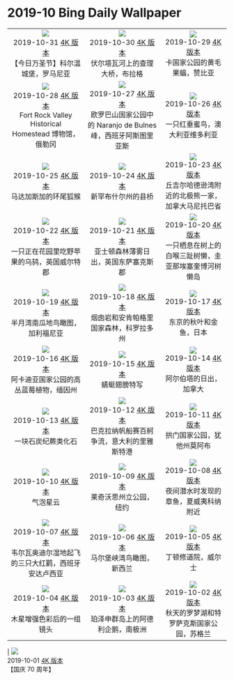 # 2019-10 Bing Daily Wallpaper

|                                                                                                                                                                                                                                                                                                                                                      |                                                                                                                                                                                                                                                                                                                                                       |                                                                                                                                                                                                                                                                                                                                                    |
| :--------------------------------------------------------------------------------------------------------------------------------------------------------------------------------------------------------------------------------------------------------------------------------------------------------------------------------------------------: | :---------------------------------------------------------------------------------------------------------------------------------------------------------------------------------------------------------------------------------------------------------------------------------------------------------------------------------------------------: | :------------------------------------------------------------------------------------------------------------------------------------------------------------------------------------------------------------------------------------------------------------------------------------------------------------------------------------------------: |
|              ![](https://cn.bing.com/th?id=OHR.VampireCastle_ZH-CN1018939203_1920x1080.jpg&rf=LaDigue_UHD.jpg&pid=hp&w=480&h=270&rs=1&c=4)<br> 2019-10-31 [4K 版本](https://cn.bing.com/th?id=OHR.VampireCastle_ZH-CN1018939203_1920x1080.jpg&rf=LaDigue_UHD.jpg&pid=hp&w=3840&h=2160&rs=1&c=4) <br> 【今日万圣节】科尔温城堡，罗马尼亚              |                 ![](https://cn.bing.com/th?id=OHR.CharlesNight_ZH-CN0933393880_1920x1080.jpg&rf=LaDigue_UHD.jpg&pid=hp&w=480&h=270&rs=1&c=4)<br> 2019-10-30 [4K 版本](https://cn.bing.com/th?id=OHR.CharlesNight_ZH-CN0933393880_1920x1080.jpg&rf=LaDigue_UHD.jpg&pid=hp&w=3840&h=2160&rs=1&c=4) <br> 伏尔塔瓦河上的查理大桥，布拉格                  |                ![](https://cn.bing.com/th?id=OHR.EidolonHelvum_ZH-CN0881732109_1920x1080.jpg&rf=LaDigue_UHD.jpg&pid=hp&w=480&h=270&rs=1&c=4)<br> 2019-10-29 [4K 版本](https://cn.bing.com/th?id=OHR.EidolonHelvum_ZH-CN0881732109_1920x1080.jpg&rf=LaDigue_UHD.jpg&pid=hp&w=3840&h=2160&rs=1&c=4) <br> 卡国家公园的黄毛果蝠，赞比亚                |
| ![](https://cn.bing.com/th?id=OHR.FortRockHomestead_ZH-CN0775183699_1920x1080.jpg&rf=LaDigue_UHD.jpg&pid=hp&w=480&h=270&rs=1&c=4)<br> 2019-10-28 [4K 版本](https://cn.bing.com/th?id=OHR.FortRockHomestead_ZH-CN0775183699_1920x1080.jpg&rf=LaDigue_UHD.jpg&pid=hp&w=3840&h=2160&rs=1&c=4) <br> Fort Rock Valley Historical Homestead 博物馆，俄勒冈 | ![](https://cn.bing.com/th?id=OHR.NaranjoBulnes_ZH-CN0696600867_1920x1080.jpg&rf=LaDigue_UHD.jpg&pid=hp&w=480&h=270&rs=1&c=4)<br> 2019-10-27 [4K 版本](https://cn.bing.com/th?id=OHR.NaranjoBulnes_ZH-CN0696600867_1920x1080.jpg&rf=LaDigue_UHD.jpg&pid=hp&w=3840&h=2160&rs=1&c=4) <br> 欧罗巴山国家公园中的 Naranjo de Bulnes 峰，西班牙阿斯图里亚斯 |               ![](https://cn.bing.com/th?id=OHR.RedWattlebird_ZH-CN0640093095_1920x1080.jpg&rf=LaDigue_UHD.jpg&pid=hp&w=480&h=270&rs=1&c=4)<br> 2019-10-26 [4K 版本](https://cn.bing.com/th?id=OHR.RedWattlebird_ZH-CN0640093095_1920x1080.jpg&rf=LaDigue_UHD.jpg&pid=hp&w=3840&h=2160&rs=1&c=4) <br> 一只红垂蜜鸟，澳大利亚维多利亚               |
|                     ![](https://cn.bing.com/th?id=OHR.WorldLemurDay_ZH-CN9867937861_1920x1080.jpg&rf=LaDigue_UHD.jpg&pid=hp&w=480&h=270&rs=1&c=4)<br> 2019-10-25 [4K 版本](https://cn.bing.com/th?id=OHR.WorldLemurDay_ZH-CN9867937861_1920x1080.jpg&rf=LaDigue_UHD.jpg&pid=hp&w=3840&h=2160&rs=1&c=4) <br> 马达加斯加的环尾狐猴                     |                       ![](https://cn.bing.com/th?id=OHR.CountyBridge_ZH-CN6500717169_1920x1080.jpg&rf=LaDigue_UHD.jpg&pid=hp&w=480&h=270&rs=1&c=4)<br> 2019-10-24 [4K 版本](https://cn.bing.com/th?id=OHR.CountyBridge_ZH-CN6500717169_1920x1080.jpg&rf=LaDigue_UHD.jpg&pid=hp&w=3840&h=2160&rs=1&c=4) <br> 新罕布什尔州的县桥                        | ![](https://cn.bing.com/th?id=OHR.ChurchillPolarBear_ZH-CN6443232536_1920x1080.jpg&rf=LaDigue_UHD.jpg&pid=hp&w=480&h=270&rs=1&c=4)<br> 2019-10-23 [4K 版本](https://cn.bing.com/th?id=OHR.ChurchillPolarBear_ZH-CN6443232536_1920x1080.jpg&rf=LaDigue_UHD.jpg&pid=hp&w=3840&h=2160&rs=1&c=4) <br> 丘吉尔哈德逊湾附近的北极熊一家，加拿大马尼托巴省 |
|     ![](https://cn.bing.com/th?id=OHR.CrabAppleBlackbird_ZH-CN6395785205_1920x1080.jpg&rf=LaDigue_UHD.jpg&pid=hp&w=480&h=270&rs=1&c=4)<br> 2019-10-22 [4K 版本](https://cn.bing.com/th?id=OHR.CrabAppleBlackbird_ZH-CN6395785205_1920x1080.jpg&rf=LaDigue_UHD.jpg&pid=hp&w=3840&h=2160&rs=1&c=4) <br> 一只正在花园里吃野苹果的乌鸫，英国威尔特郡     |              ![](https://cn.bing.com/th?id=OHR.MistyAshdown_ZH-CN6344044927_1920x1080.jpg&rf=LaDigue_UHD.jpg&pid=hp&w=480&h=270&rs=1&c=4)<br> 2019-10-21 [4K 版本](https://cn.bing.com/th?id=OHR.MistyAshdown_ZH-CN6344044927_1920x1080.jpg&rf=LaDigue_UHD.jpg&pid=hp&w=3840&h=2160&rs=1&c=4) <br> 亚士顿森林薄雾日出，英国东萨塞克斯郡               |        ![](https://cn.bing.com/th?id=OHR.PaleSloth_ZH-CN6293546034_1920x1080.jpg&rf=LaDigue_UHD.jpg&pid=hp&w=480&h=270&rs=1&c=4)<br> 2019-10-20 [4K 版本](https://cn.bing.com/th?id=OHR.PaleSloth_ZH-CN6293546034_1920x1080.jpg&rf=LaDigue_UHD.jpg&pid=hp&w=3840&h=2160&rs=1&c=4) <br> 一只栖息在树上的白喉三趾树懒，圭亚那埃塞奎博河树懒岛        |
|           ![](https://cn.bing.com/th?id=OHR.HalfMoonBayPumpkin_ZH-CN6219747714_1920x1080.jpg&rf=LaDigue_UHD.jpg&pid=hp&w=480&h=270&rs=1&c=4)<br> 2019-10-19 [4K 版本](https://cn.bing.com/th?id=OHR.HalfMoonBayPumpkin_ZH-CN6219747714_1920x1080.jpg&rf=LaDigue_UHD.jpg&pid=hp&w=3840&h=2160&rs=1&c=4) <br> 半月湾南瓜地鸟瞰图，加利福尼亚           |        ![](https://cn.bing.com/th?id=OHR.UncompahgreForest_ZH-CN6161020948_1920x1080.jpg&rf=LaDigue_UHD.jpg&pid=hp&w=480&h=270&rs=1&c=4)<br> 2019-10-18 [4K 版本](https://cn.bing.com/th?id=OHR.UncompahgreForest_ZH-CN6161020948_1920x1080.jpg&rf=LaDigue_UHD.jpg&pid=hp&w=3840&h=2160&rs=1&c=4) <br> 烟囱岩和安肯帕格里国家森林，科罗拉多州         |                  ![](https://cn.bing.com/th?id=OHR.LeavesGoldfish_ZH-CN6109097460_1920x1080.jpg&rf=LaDigue_UHD.jpg&pid=hp&w=480&h=270&rs=1&c=4)<br> 2019-10-17 [4K 版本](https://cn.bing.com/th?id=OHR.LeavesGoldfish_ZH-CN6109097460_1920x1080.jpg&rf=LaDigue_UHD.jpg&pid=hp&w=3840&h=2160&rs=1&c=4) <br> 东京的秋叶和金鱼，日本                  |
|        ![](https://cn.bing.com/th?id=OHR.AcadiaBlueberries_ZH-CN6014510748_1920x1080.jpg&rf=LaDigue_UHD.jpg&pid=hp&w=480&h=270&rs=1&c=4)<br> 2019-10-16 [4K 版本](https://cn.bing.com/th?id=OHR.AcadiaBlueberries_ZH-CN6014510748_1920x1080.jpg&rf=LaDigue_UHD.jpg&pid=hp&w=3840&h=2160&rs=1&c=4) <br> 阿卡迪亚国家公园的高丛蓝莓植物，缅因州        |                     ![](https://cn.bing.com/th?id=OHR.MaldivesDragonfly_ZH-CN5949519396_1920x1080.jpg&rf=LaDigue_UHD.jpg&pid=hp&w=480&h=270&rs=1&c=4)<br> 2019-10-15 [4K 版本](https://cn.bing.com/th?id=OHR.MaldivesDragonfly_ZH-CN5949519396_1920x1080.jpg&rf=LaDigue_UHD.jpg&pid=hp&w=3840&h=2160&rs=1&c=4) <br> 蜻蜓翅膀特写                      |             ![](https://cn.bing.com/th?id=OHR.AlbertaThanksgiving_ZH-CN5899007960_1920x1080.jpg&rf=LaDigue_UHD.jpg&pid=hp&w=480&h=270&rs=1&c=4)<br> 2019-10-14 [4K 版本](https://cn.bing.com/th?id=OHR.AlbertaThanksgiving_ZH-CN5899007960_1920x1080.jpg&rf=LaDigue_UHD.jpg&pid=hp&w=3840&h=2160&rs=1&c=4) <br> 阿尔伯塔的日出，加拿大             |
|                  ![](https://cn.bing.com/th?id=OHR.CompressionFossil_ZH-CN5809840201_1920x1080.jpg&rf=LaDigue_UHD.jpg&pid=hp&w=480&h=270&rs=1&c=4)<br> 2019-10-13 [4K 版本](https://cn.bing.com/th?id=OHR.CompressionFossil_ZH-CN5809840201_1920x1080.jpg&rf=LaDigue_UHD.jpg&pid=hp&w=3840&h=2160&rs=1&c=4) <br> 一块石炭纪蕨类化石                  |       ![](https://cn.bing.com/th?id=OHR.BarcolanaTrieste_ZH-CN5745744257_1920x1080.jpg&rf=LaDigue_UHD.jpg&pid=hp&w=480&h=270&rs=1&c=4)<br> 2019-10-12 [4K 版本](https://cn.bing.com/th?id=OHR.BarcolanaTrieste_ZH-CN5745744257_1920x1080.jpg&rf=LaDigue_UHD.jpg&pid=hp&w=3840&h=2160&rs=1&c=4) <br> 巴克拉纳帆船赛百舸争流，意大利的里雅斯特港        |                ![](https://cn.bing.com/th?id=OHR.RedRocksArches_ZH-CN5664546697_1920x1080.jpg&rf=LaDigue_UHD.jpg&pid=hp&w=480&h=270&rs=1&c=4)<br> 2019-10-11 [4K 版本](https://cn.bing.com/th?id=OHR.RedRocksArches_ZH-CN5664546697_1920x1080.jpg&rf=LaDigue_UHD.jpg&pid=hp&w=3840&h=2160&rs=1&c=4) <br> 拱门国家公园，犹他州莫阿布                |
|                            ![](https://cn.bing.com/th?id=OHR.BubbleNebula_ZH-CN2787112807_1920x1080.jpg&rf=LaDigue_UHD.jpg&pid=hp&w=480&h=270&rs=1&c=4)<br> 2019-10-10 [4K 版本](https://cn.bing.com/th?id=OHR.BubbleNebula_ZH-CN2787112807_1920x1080.jpg&rf=LaDigue_UHD.jpg&pid=hp&w=3840&h=2160&rs=1&c=4) <br> 气泡星云                            |                  ![](https://cn.bing.com/th?id=OHR.GrandCanyonEast_ZH-CN2721062078_1920x1080.jpg&rf=LaDigue_UHD.jpg&pid=hp&w=480&h=270&rs=1&c=4)<br> 2019-10-09 [4K 版本](https://cn.bing.com/th?id=OHR.GrandCanyonEast_ZH-CN2721062078_1920x1080.jpg&rf=LaDigue_UHD.jpg&pid=hp&w=3840&h=2160&rs=1&c=4) <br> 莱奇沃思州立公园，纽约                   |             ![](https://cn.bing.com/th?id=OHR.WorldOctopus_ZH-CN2670477302_1920x1080.jpg&rf=LaDigue_UHD.jpg&pid=hp&w=480&h=270&rs=1&c=4)<br> 2019-10-08 [4K 版本](https://cn.bing.com/th?id=OHR.WorldOctopus_ZH-CN2670477302_1920x1080.jpg&rf=LaDigue_UHD.jpg&pid=hp&w=3840&h=2160&rs=1&c=4) <br> 夜间潜水时发现的章鱼，夏威夷科纳附近             |
|    ![](https://cn.bing.com/th?id=OHR.GreaterFlamingo_ZH-CN2596334768_1920x1080.jpg&rf=LaDigue_UHD.jpg&pid=hp&w=480&h=270&rs=1&c=4)<br> 2019-10-07 [4K 版本](https://cn.bing.com/th?id=OHR.GreaterFlamingo_ZH-CN2596334768_1920x1080.jpg&rf=LaDigue_UHD.jpg&pid=hp&w=3840&h=2160&rs=1&c=4) <br> 韦尔瓦奥迪尔湿地起飞的三只大红鹳，西班牙安达卢西亚    |               ![](https://cn.bing.com/th?id=OHR.MarlboroughSounds_ZH-CN2539444443_1920x1080.jpg&rf=LaDigue_UHD.jpg&pid=hp&w=480&h=270&rs=1&c=4)<br> 2019-10-06 [4K 版本](https://cn.bing.com/th?id=OHR.MarlboroughSounds_ZH-CN2539444443_1920x1080.jpg&rf=LaDigue_UHD.jpg&pid=hp&w=3840&h=2160&rs=1&c=4) <br> 马尔堡峡湾鸟瞰图，新西兰                |                      ![](https://cn.bing.com/th?id=OHR.TinternAbbey_ZH-CN1922933358_1920x1080.jpg&rf=LaDigue_UHD.jpg&pid=hp&w=480&h=270&rs=1&c=4)<br> 2019-10-05 [4K 版本](https://cn.bing.com/th?id=OHR.TinternAbbey_ZH-CN1922933358_1920x1080.jpg&rf=LaDigue_UHD.jpg&pid=hp&w=3840&h=2160&rs=1&c=4) <br> 丁顿修道院，威尔士                      |
|                  ![](https://cn.bing.com/th?id=OHR.JupiterJunoCam_ZH-CN1843443643_1920x1080.jpg&rf=LaDigue_UHD.jpg&pid=hp&w=480&h=270&rs=1&c=4)<br> 2019-10-04 [4K 版本](https://cn.bing.com/th?id=OHR.JupiterJunoCam_ZH-CN1843443643_1920x1080.jpg&rf=LaDigue_UHD.jpg&pid=hp&w=3840&h=2160&rs=1&c=4) <br> 木星增强色彩后的一组镜头                  |              ![](https://cn.bing.com/th?id=OHR.AdelieBreeding_ZH-CN1750945258_1920x1080.jpg&rf=LaDigue_UHD.jpg&pid=hp&w=480&h=270&rs=1&c=4)<br> 2019-10-03 [4K 版本](https://cn.bing.com/th?id=OHR.AdelieBreeding_ZH-CN1750945258_1920x1080.jpg&rf=LaDigue_UHD.jpg&pid=hp&w=3840&h=2160&rs=1&c=4) <br> 珀泽申群岛上的阿德利企鹅，南极洲               |        ![](https://cn.bing.com/th?id=OHR.TrossachsAutumn_ZH-CN1693535266_1920x1080.jpg&rf=LaDigue_UHD.jpg&pid=hp&w=480&h=270&rs=1&c=4)<br> 2019-10-02 [4K 版本](https://cn.bing.com/th?id=OHR.TrossachsAutumn_ZH-CN1693535266_1920x1080.jpg&rf=LaDigue_UHD.jpg&pid=hp&w=3840&h=2160&rs=1&c=4) <br> 秋天的罗梦湖和特罗萨克斯国家公园，苏格兰        |

| ![](https://cn.bing.com/th?id=OHR.NationalDay70_ZH-CN1636316274_1920x1080.jpg&rf=LaDigue_UHD.jpg&pid=hp&w=480&h=270&rs=1&c=4)<br> 2019-10-01 [4K 版本](https://cn.bing.com/th?id=OHR.NationalDay70_ZH-CN1636316274_1920x1080.jpg&rf=LaDigue_UHD.jpg&pid=hp&w=3840&h=2160&rs=1&c=4) <br> 【国庆 70 周年】
